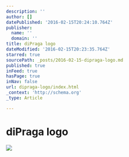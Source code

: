 ```yaml
---
description: ''
author: []
datePublished: '2016-02-15T20:24:10.764Z'
publisher:
  name: ''
  domain: ''
title: diPraga logo
dateModified: '2016-02-15T20:23:35.764Z'
starred: true
sourcePath: _posts/2016-02-15-dipraga-logo.md
published: true
inFeed: true
hasPage: true
inNav: false
url: dipraga-logo/index.html
_context: 'http://schema.org'
_type: Article

---
```

# diPraga logo
![](https://the-grid-user-content.s3-us-west-2.amazonaws.com/70d67b44-b579-4c9d-ae8f-9a368c347b1d.png)